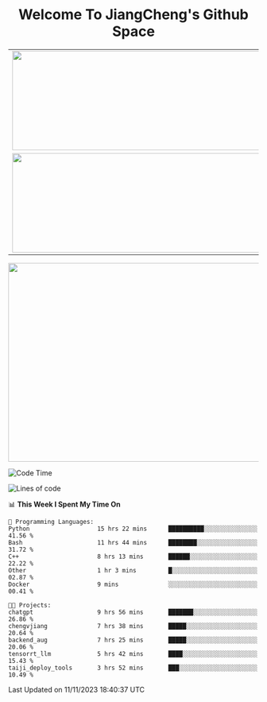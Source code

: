 <h1 align="center">Welcome To JiangCheng's Github Space</h1>

<table align="center" frame="void" rules="none" >
  <tr>
    <td>
      <div align="center"> <img height="200px" width="500px"  src="https://github-readme-stats.vercel.app/api?username=thisjiang&hide_title=true&hide_border=true&layout=compact&show_icons=trueline_height=21&text_color=000&icon_color=000&bg_color=0,ea6161,ffc64d,fffc4d,52fa5a&theme=graywhite" /> </div>
    </td>
    <td>
      <div align="center"> <img height="200px" width="500px" src="https://github-readme-stats.vercel.app/api/top-langs/?username=thisjiang&hide_title=true&hide_border=true&layout=compact&langs_count=6&text_color=000&icon_color=fff&bg_color=0,52fa5a,4dfcff,c64dff&theme=graywhite" /> </div>
    </td>
  </tr>
  <tr>
    <td>
      <div align="center"> <img height="200px" width="500px" src="https://github-readme-streak-stats.herokuapp.com/?user=thisjiang&hide_title=true&hide_border=true&layout=compact&langs_count=6" /> </div>
    </td>
    <td>
      <div align="center"> 
      <a href="https://github.com/" target="_blank"><img style="margin: 10px" src="https://profilinator.rishav.dev/skills-assets/git-scm-icon.svg" alt="Git" height="50" /></a>  
      <a href="https://www.linux.org/" target="_blank"><img style="margin: 10px" src="https://profilinator.rishav.dev/skills-assets/linux-original.svg" alt="Linux" height="50" /></a>  
      <a href="https://www.gnu.org/software/bash/" target="_blank"><img style="margin: 10px" src="https://profilinator.rishav.dev/skills-assets/gnu_bash-icon.svg" alt="Bash" height="50" /></a>  
      </div>
    </td>
  </tr>
</table>

<div align="center"> <img height="400px" width="1000px" src="https://github-readme-activity-graph.cyclic.app/graph?username=thisjiang&theme=react&hide_title=true&hide_border=true&layout=compact&langs_count=6" /> </div></td>

<!--START_SECTION:waka-->
![Code Time](http://img.shields.io/badge/Code%20Time-475%20hrs%208%20mins-blue)

![Lines of code](https://img.shields.io/badge/From%20Hello%20World%20I%27ve%20Written-700.5%20thousand%20lines%20of%20code-blue)

📊 **This Week I Spent My Time On** 

```text
💬 Programming Languages: 
Python                   15 hrs 22 mins      ██████████░░░░░░░░░░░░░░░   41.56 % 
Bash                     11 hrs 44 mins      ████████░░░░░░░░░░░░░░░░░   31.72 % 
C++                      8 hrs 13 mins       ██████░░░░░░░░░░░░░░░░░░░   22.22 % 
Other                    1 hr 3 mins         █░░░░░░░░░░░░░░░░░░░░░░░░   02.87 % 
Docker                   9 mins              ░░░░░░░░░░░░░░░░░░░░░░░░░   00.41 % 

🐱‍💻 Projects: 
chatgpt                  9 hrs 56 mins       ███████░░░░░░░░░░░░░░░░░░   26.86 % 
chengvjiang              7 hrs 38 mins       █████░░░░░░░░░░░░░░░░░░░░   20.64 % 
backend_aug              7 hrs 25 mins       █████░░░░░░░░░░░░░░░░░░░░   20.06 % 
tensorrt_llm             5 hrs 42 mins       ████░░░░░░░░░░░░░░░░░░░░░   15.43 % 
taiji_deploy_tools       3 hrs 52 mins       ███░░░░░░░░░░░░░░░░░░░░░░   10.49 % 
```


 Last Updated on 11/11/2023 18:40:37 UTC
<!--END_SECTION:waka-->
